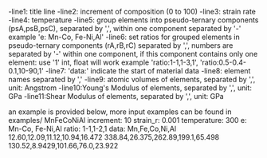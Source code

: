 -line1: title line
-line2: increment of composition (0 to 100)
-line3: strain rate
-line4: temperature
-line5: group elements into pseudo-ternary components (psA,psB,psC),
        separated by ',', within one component separated by '-'
        example 'e: Mn-Co, Fe-Ni,Al'
-line6: set ratios for grouped elements in pseudo-ternary components (rA,rB,rC)
        separated by ',', numbers are separated by '-' within one component,
        if this component contains only one element: use '1'
        int, float will work
        example 'ratio:1-1,1-3,1', 'ratio:0.5-0.4-0.1,10-90,1'
-line7: 'data:' indicate the start of material data
-line8: element names separated by ','
-line9: atomic volumes of elements, separated by ',', unit: Angstrom
-line10:Young's Modulus of elements, separated by ',', unit: GPa
-line11:Shear Modulus of elements, separated by ',', unit: GPa

an example is provided below, more input examples can be found in examples/
MnFeCoNiAl
increment: 10
strain_r: 0.001
temperature: 300
e: Mn-Co, Fe-Ni,Al
ratio: 1-1,1-2,1
data:
Mn,Fe,Co,Ni,Al
12.60,12.09,11.12,10.94,16.472
338.84,26.375,262.89,199.1,65.498
130.52,8.9429,101.66,76.0,23.922
